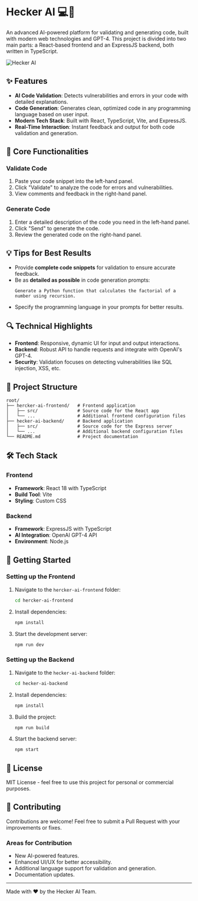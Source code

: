 
# Hecker AI 💻🤖

An advanced AI-powered platform for validating and generating code, built with modern web technologies and GPT-4. This project is divided into two main parts: a React-based frontend and an ExpressJS backend, both written in TypeScript.

![Hecker AI](https://github.com/user-attachments/assets/placeholder-image-link)

## ✨ Features

- **AI Code Validation**: Detects vulnerabilities and errors in your code with detailed explanations.
- **Code Generation**: Generates clean, optimized code in any programming language based on user input.
- **Modern Tech Stack**: Built with React, TypeScript, Vite, and ExpressJS.
- **Real-Time Interaction**: Instant feedback and output for both code validation and generation.

## 🎯 Core Functionalities

### Validate Code
1. Paste your code snippet into the left-hand panel.
2. Click "Validate" to analyze the code for errors and vulnerabilities.
3. View comments and feedback in the right-hand panel.

### Generate Code
1. Enter a detailed description of the code you need in the left-hand panel.
2. Click "Send" to generate the code.
3. Review the generated code on the right-hand panel.

## 💡 Tips for Best Results

- Provide **complete code snippets** for validation to ensure accurate feedback.
- Be as **detailed as possible** in code generation prompts:
  ```plaintext
  Generate a Python function that calculates the factorial of a number using recursion.
  ```
- Specify the programming language in your prompts for better results.

## 🔍 Technical Highlights

- **Frontend**: Responsive, dynamic UI for input and output interactions.
- **Backend**: Robust API to handle requests and integrate with OpenAI's GPT-4.
- **Security**: Validation focuses on detecting vulnerabilities like SQL injection, XSS, etc.

## 📁 Project Structure

```
root/
├── hercker-ai-frontend/   # Frontend application
│   ├── src/               # Source code for the React app
│   └── ...                # Additional frontend configuration files
├── hecker-ai-backend/     # Backend application
│   ├── src/               # Source code for the Express server
│   └── ...                # Additional backend configuration files
└── README.md              # Project documentation
```

## 🛠️ Tech Stack

### Frontend
- **Framework**: React 18 with TypeScript
- **Build Tool**: Vite
- **Styling**: Custom CSS

### Backend
- **Framework**: ExpressJS with TypeScript
- **AI Integration**: OpenAI GPT-4 API
- **Environment**: Node.js

## 🚀 Getting Started

### Setting up the Frontend

1. Navigate to the `hercker-ai-frontend` folder:
   ```bash
   cd hercker-ai-frontend
   ```
2. Install dependencies:
   ```bash
   npm install
   ```
3. Start the development server:
   ```bash
   npm run dev
   ```

### Setting up the Backend

1. Navigate to the `hecker-ai-backend` folder:
   ```bash
   cd hecker-ai-backend
   ```
2. Install dependencies:
   ```bash
   npm install
   ```
3. Build the project:
   ```bash
   npm run build
   ```
4. Start the backend server:
   ```bash
   npm start
   ```

## 📝 License

MIT License - feel free to use this project for personal or commercial purposes.

## 🤝 Contributing

Contributions are welcome! Feel free to submit a Pull Request with your improvements or fixes.

### Areas for Contribution
- New AI-powered features.
- Enhanced UI/UX for better accessibility.
- Additional language support for validation and generation.
- Documentation updates.

---

Made with ❤️ by the Hecker AI Team.
